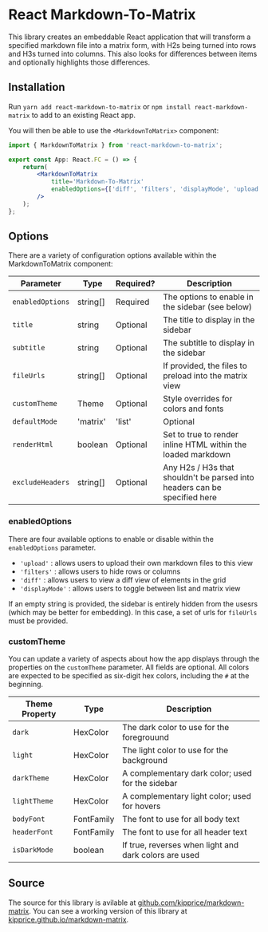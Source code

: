 # React Markdown-To-Matrix

This library creates an embeddable React application that will transform a specified markdown file into a matrix form, with H2s being turned into rows and H3s turned into columns. This also looks for differences between items and optionally highlights those differences.

## Installation
Run `yarn add react-markdown-to-matrix` or `npm install react-markdown-matrix` to add to an existing React app.

You will then be able to use the `<MarkdownToMatrix>` component:

```jsx
import { MarkdownToMatrix } from 'react-markdown-to-matrix';

export const App: React.FC = () => {
    return(
        <MarkdownToMatrix 
            title='Markdown-To-Matrix'
            enabledOptions={['diff', 'filters', 'displayMode', 'upload']}
        />
    );
};
```

## Options
There are a variety of configuration options available within the MarkdownToMatrix component:

| Parameter         | Type              | Required?| Description                                                                |
| ---------         | ----              | ---------| -----------                                                                |
| `enabledOptions`  | string[]          | Required | The options to enable in the sidebar (see below)                           |
| `title`           | string            | Optional | The title to display in the sidebar                                        |
| `subtitle`        | string            | Optional | The subtitle to display in the sidebar                                     |
| `fileUrls`        | string[]          | Optional | If provided, the files to preload into the matrix view                     |
| `customTheme`     | Theme             | Optional | Style overrides for colors and fonts                                       |
| `defaultMode`     | 'matrix' | 'list' | Optional | What view mode to start with; defaults to 'matrix'                         |
| `renderHtml`      | boolean           | Optional | Set to true to render inline HTML within the loaded markdown               |
| `excludeHeaders`  | string[]          | Optional | Any H2s / H3s that shouldn't be parsed into headers can be specified here  |

### enabledOptions
There are four available options to enable or disable within the `enabledOptions` parameter.

- `'upload'`        : allows users to upload their own markdown files to this view
- `'filters'`       : allows users to hide rows or columns
- `'diff'`          : allows users to view a diff view of elements in the grid
- `'displayMode'`   : allows users to toggle between list and matrix view

If an empty string is provided, the sidebar is entirely hidden from the usesrs (which may be better for embedding). In this case,  a set of urls for `fileUrls` must be provided.

### customTheme

You can update a variety of aspects about how the app displays through the properties on the `customTheme` parameter. All fields are optional. All colors are expected to be specified as six-digit hex colors, including the `#` at the beginning.

| Theme Property    | Type          | Description                                           |
| --------------    | ----          | -----------                                           |
| `dark`            | HexColor      | The dark color to use for the foregrouund             |
| `light`           | HexColor      | The light color to use for the background             |
| `darkTheme`       | HexColor      | A complementary dark color; used for the sidebar      |
| `lightTheme`      | HexColor      | A complementary light color; used for hovers          |
| `bodyFont`        | FontFamily    | The font to use for all body text                     |
| `headerFont`      | FontFamily    | The font to use for all header text                   |
| `isDarkMode`      | boolean       | If true, reverses when light and dark colors are used |

## Source
The source for this library is avilable at [github.com/kipprice/markdown-matrix](http://github.com/kipprice/markdown-matrix). You can see a working version of this library at [kipprice.github.io/markdown-matrix](https://kipprice.github.io/markdown-matrix).